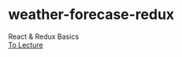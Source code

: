 # weather-forecase-redux

React & Redux Basics
<br />
<a href="https://www.udemy.com/course/react-redux-korean/">To Lecture</a>
